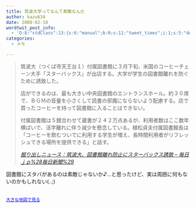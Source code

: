 ```yaml
---
title: 筑波大学ってなんて素敵なんだ
author: kazu634
date: 2008-02-10
wordtwit_post_info:
  - 'O:8:"stdClass":13:{s:6:"manual";b:0;s:11:"tweet_times";i:1;s:5:"delay";i:0;s:7:"enabled";i:1;s:10:"separation";s:2:"60";s:7:"version";s:3:"3.7";s:14:"tweet_template";b:0;s:6:"status";i:2;s:6:"result";a:0:{}s:13:"tweet_counter";i:2;s:13:"tweet_log_ids";a:1:{i:0;i:3713;}s:9:"hash_tags";a:0:{}s:8:"accounts";a:1:{i:0;s:7:"kazu634";}}'
categories:
  - メモ

---
```

<div class="section">
<blockquote title="掘り出しニュース：筑波大、図書館離れ防止にスターバックス誘致 - 毎日ｊｐ%28毎日新聞%29" cite="http://mainichi.jp/photo/news/20080204mog00m040023000c.html">
<p>
      筑波大（つくば市天王台１）付属図書館に３月下旬、米国のコーヒーチェーン大手「スターバックス」が出店する。大学が学生の図書館離れを防ぐために誘致した。
</p>
    
<p>
      店ができるのは、最も大きい中央図書館のエントランスホール。約３０席で、ＢＧＭの音量を小さくして読書の邪魔にならないよう配慮する。店で買ったコーヒーを持って図書館に入ることはできない。
</p>
    
<p>
      付属図書館は５館合わせて蔵書が２４２万点あるが、利用者数はここ数年横ばいで、活字離れに伴う減少を懸念している。植松貞夫付属図書館長は「コーヒーを飲むついでに利用する学生が増え、長時間利用者がリフレッシュできる場所を提供できる」と話す。
</p>
    
<p>
<cite><a href="http://mainichi.jp/photo/news/20080204mog00m040023000c.html" onclick="__gaTracker('send', 'event', 'outbound-article', 'http://mainichi.jp/photo/news/20080204mog00m040023000c.html', '掘り出しニュース：筑波大、図書館離れ防止にスターバックス誘致 &#8211; 毎日ｊｐ%28毎日新聞%29');" target="_blank">掘り出しニュース：筑波大、図書館離れ防止にスターバックス誘致 &#8211; 毎日ｊｐ%28毎日新聞%29</a></cite>
</p>
</blockquote>
  
<p>
    図書館にスタバがあるのは素敵じゃないか♪…と思ったけど、実は周囲に何もないのかもしれない(..;)
</p>
  
<p>
<center>
</center>
</p>
  
<p>
<br /><small><a href="http://maps.google.co.jp/maps?q=%E8%8C%A8%E5%9F%8E%E7%9C%8C%E3%81%A4%E3%81%8F%E3%81%B0%E5%B8%82%E5%A4%A9%E7%8E%8B%E5%8F%B01-1-1&#38;ie=UTF8&#38;ll=36.127476,140.111904&#38;spn=0.053801,0.159988&#38;z=13&#38;iwloc=addr&#38;om=0&#38;source=embed" onclick="__gaTracker('send', 'event', 'outbound-article', 'http://maps.google.co.jp/maps?q=%E8%8C%A8%E5%9F%8E%E7%9C%8C%E3%81%A4%E3%81%8F%E3%81%B0%E5%B8%82%E5%A4%A9%E7%8E%8B%E5%8F%B01-1-1&#038;ie=UTF8&#038;ll=36.127476,140.111904&#038;spn=0.053801,0.159988&#038;z=13&#038;iwloc=addr&#038;om=0&#038;source=embed', '大きな地図で見る');" style="color:#0000FF;text-align:left">大きな地図で見る</a></small>
</p></p>
</div>
